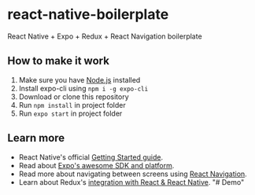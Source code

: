 # react-native-boilerplate
React Native + Expo + Redux + React Navigation boilerplate

## How to make it work
1. Make sure you have [Node.js](https://nodejs.org/en/download/) installed
2. Install expo-cli using `npm i -g expo-cli`
3. Download or clone this repository
4. Run `npm install` in project folder
4. Run `expo start` in project folder

## Learn more
* React Native's official [Getting Started guide](https://facebook.github.io/react-native/docs/getting-started).
* Read about [Expo's awesome SDK and platform](https://docs.expo.io/versions/latest/).
* Read more about navigating between screens using [React Navigation](https://reactnavigation.org/docs/en/getting-started.html).
* Learn about Redux's [integration with React & React Native](https://redux.js.org/basics/usagewithreact).
"# Demo" 
